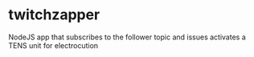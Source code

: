 # twitchzapper

NodeJS app that subscribes to the follower topic and issues activates a TENS unit for electrocution
